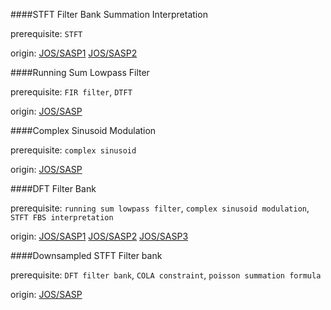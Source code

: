 ####STFT Filter Bank Summation Interpretation

prerequisite: `STFT`

origin: [JOS/SASP1](https://ccrma.stanford.edu/~jos/sasp/Dual_Views_Short_Time.html) [JOS/SASP2](https://ccrma.stanford.edu/~jos/sasp/STFT_Filter_Bank.html)

####Running Sum Lowpass Filter

prerequisite: `FIR filter`, `DTFT`

origin: [JOS/SASP](https://ccrma.stanford.edu/~jos/sasp/Running_Sum_Lowpass_Filter.html)

####Complex Sinusoid Modulation

prerequisite: `complex sinusoid`

origin: [JOS/SASP](https://ccrma.stanford.edu/~jos/sasp/Modulation_Complex_Sinusoid.html)

####DFT Filter Bank

prerequisite: `running sum lowpass filter`, `complex sinusoid modulation`, `STFT FBS interpretation`

origin: [JOS/SASP1](https://ccrma.stanford.edu/~jos/sasp/Uniform_Running_Sum_Filter_Banks.html) [JOS/SASP2](https://ccrma.stanford.edu/~jos/sasp/FBS_Window_Constraints_R_1.html) [JOS/SASP3](https://ccrma.stanford.edu/~jos/sasp/Nyquist_N_Windows.html)

####Downsampled STFT Filter bank

prerequisite: `DFT filter bank`, `COLA constraint`, `poisson summation formula`

origin: [JOS/SASP](https://ccrma.stanford.edu/~jos/sasp/Downsampled_STFT_Filter_Banks.html)
